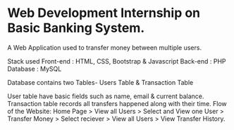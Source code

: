 # Web Development Internship on Basic Banking System.
A Web Application used to transfer money between multiple users.

Stack used
Front-end : HTML, CSS, Bootstrap & Javascript
Back-end : PHP 
Database : MySQL


Database contains two Tables- Users Table & Transaction Table

User table have basic fields such as name, email & current balance.
Transaction table records all transfers happened along with their time.
Flow of the Website: Home Page > View all Users > Select and View one User > Transfer Money > Select reciever > View all Users > View Transfer History.
